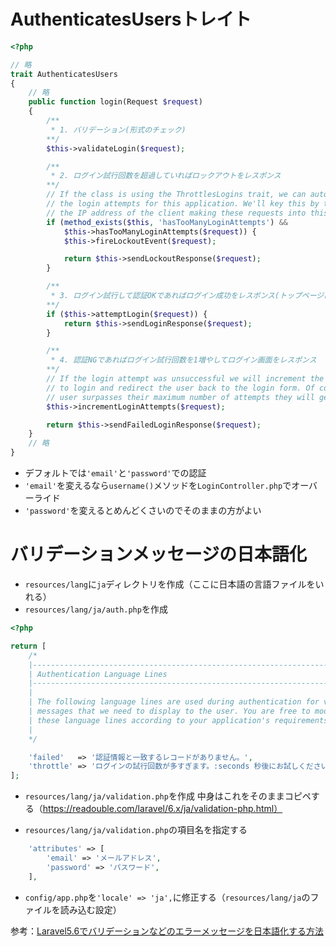 # AuthenticatesUsersトレイト

```php
<?php

// 略
trait AuthenticatesUsers
{
    // 略
    public function login(Request $request)
    {
        /**
         * 1. バリデーション(形式のチェック)
        **/
        $this->validateLogin($request);

        /**
         * 2. ログイン試行回数を超過していればロックアウトをレスポンス
        **/
        // If the class is using the ThrottlesLogins trait, we can automatically throttle
        // the login attempts for this application. We'll key this by the username and
        // the IP address of the client making these requests into this application.
        if (method_exists($this, 'hasTooManyLoginAttempts') &&
            $this->hasTooManyLoginAttempts($request)) {
            $this->fireLockoutEvent($request);

            return $this->sendLockoutResponse($request);
        }

        /**
         * 3. ログイン試行して認証OKであればログイン成功をレスポンス(トップページにリダイレクト)
        **/
        if ($this->attemptLogin($request)) {
            return $this->sendLoginResponse($request);
        }

        /**
         * 4. 認証NGであればログイン試行回数を1増やしてログイン画面をレスポンス
        **/
        // If the login attempt was unsuccessful we will increment the number of attempts
        // to login and redirect the user back to the login form. Of course, when this
        // user surpasses their maximum number of attempts they will get locked out.
        $this->incrementLoginAttempts($request);

        return $this->sendFailedLoginResponse($request);
    }
    // 略
}
```

- デフォルトでは`'email'`と`'password'`での認証
- `'email'`を変えるなら`username()`メソッドを`LoginController.php`でオーバーライド
- `'password'`を変えるとめんどくさいのでそのままの方がよい

# バリデーションメッセージの日本語化

- `resources/lang`に`ja`ディレクトリを作成（ここに日本語の言語ファイルをいれる）
- `resources/lang/ja/auth.php`を作成
```php
<?php

return [
    /*
    |--------------------------------------------------------------------------
    | Authentication Language Lines
    |--------------------------------------------------------------------------
    |
    | The following language lines are used during authentication for various
    | messages that we need to display to the user. You are free to modify
    | these language lines according to your application's requirements.
    |
    */

    'failed'   => '認証情報と一致するレコードがありません。',
    'throttle' => 'ログインの試行回数が多すぎます。:seconds 秒後にお試しください。',
];
```

- `resources/lang/ja/validation.php`を作成
中身はこれをそのままコピペする（https://readouble.com/laravel/6.x/ja/validation-php.html）

- `resources/lang/ja/validation.php`の項目名を指定する
```php
    'attributes' => [
        'email' => 'メールアドレス',
        'password' => 'パスワード',
    ],
```

- `config/app.php`を`'locale' => 'ja',`に修正する（`resources/lang/ja`のファイルを読み込む設定）

参考：[Laravel5.6でバリデーションなどのエラーメッセージを日本語化する方法](https://www.takafumitaba.com/laravel-error-messages)